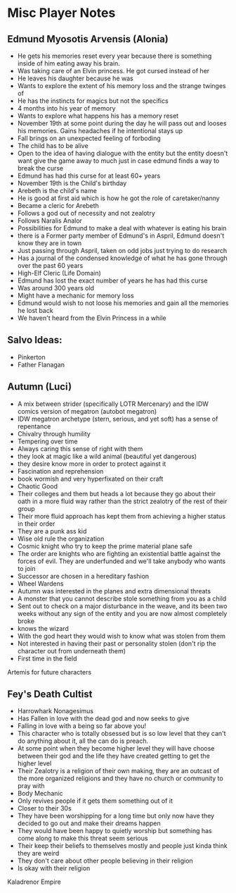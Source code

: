 # Misc Player Notes 

## Edmund Myosotis Arvensis (Alonia)

* He gets his memories reset every year because there is something inside of him eating away his brain.
* Was taking care of an Elvin princess. He got cursed instead of her
* He leaves his daughter because he was 
* Wants to explore the extent of his memory loss and the strange twinges of 
* He has the instincts for magics but not the specifics
* 4 months into his year of memory 
* Wants to explore what happens his has a memory reset
* November 19th at some point during the day he will pass out and looses his memories. Gains headaches if he intentional stays up
* Fall brings on an unexpected feeling of forboding 
* The child has to be alive
* Open to the idea of having dialogue with the entity but the entity doesn't want give the game away to much just in case edmund finds a way to break the curse 
* Edmund has had this curse for at least 60+ years
* November 19th is the Child's birthday
* Arebeth is the child's name
* He is good at first aid which is how he got the role of caretaker/nanny
* Became a cleric for Arebeth
* Follows a god out of necessity and not zealotry 
* Follows Naralis Analor
* Possibilities for Edmund to make a deal with whatever is eating his brain
* there is a Former party member of Edmund's in Aspril, Edmund doesn't know they are in town
* Just passing through Aspril, taken on odd jobs just trying to do research
* Has a journal of the condensed knowledge of what he has gone through over the past 60 years
* High-Elf Cleric (Life Domain)
* Edmund has lost the exact number of years he has had this curse
* Was around 300 years old
* Might have a mechanic for memory loss
* Edmund would wish to not loose his memories and gain all the memories he lost back
* We haven't heard from the Elvin Princess in a while

## Salvo Ideas:
* Pinkerton
* Father Flanagan

## Autumn (Luci)
* A mix between strider (specifically LOTR Mercenary) and the IDW comics version of megatron (autobot megatron)
* IDW megatron archetype (stern, serious, and yet soft) has a sense of repentance
* Chivalry through humility
* Tempering over time
* Always caring this sense of right with them
* they look at magic like a wild animal (beautiful yet dangerous)
* they desire know more in order to protect against it
* Fascination and reprehension
* book wormish and very hyperfixated on their craft
* Chaotic Good
* Their colleges and them but heads a lot because they go about their oath in a more fluid way rather than the strict zealotry of the rest of their group
* Their more fluid approach has kept them from achieving a higher status in their order
* They are a punk ass kid
* Wise old rule the organization 
* Cosmic knight who try to keep the prime material plane safe
* The order are knights who are fighting an existential battle against the forces of evil. They are underfunded and we'll take anybody who wants to join
* Successor are chosen in a hereditary fashion
* Wheel Wardens
* Autumn was interested in the planes and extra dimensional threats
* A monster that you cannot describe stole something from you as a child
* Sent out to check on a major disturbance in the weave, and its been two weeks without any sign of the entity and you are now almost completely broke
* knows the wizard
* With the god heart they would wish to know what was stolen from them
* Not interested in having their past or personality stolen (don't rip the character out from underneath them)
* First time in the field

Artemis for future characters

## Fey's Death Cultist
* Harrowhark Nonagesimus
* Has Fallen in love with the dead god and now seeks to give 
* Falling in love with a being so far above you! 
* This character who is totally obsessed but is so low level that they can't do anything about it, all the can do is preach. 
* At some point when they become higher level they will have choose between their god and the life they have created getting to get the higher level
* Their Zealotry is a religion of their own making, they are an outcast of the more organized religions and they have no church or community to pray with
* Body Mechanic
* Only revives people if it gets them something out of it
* Closer to their 30s
* They have been worshipping for a long time but only now have they decided to go out and make their dreams happen
* They would have been happy to quietly worship but something has come along to make this threat seem serious 
* Their keep their beliefs to themselves mostly and people just kinda think they are weird
* They don't care about other people believing in their religion
* Is okay with their religion 

Kaladrenor Empire